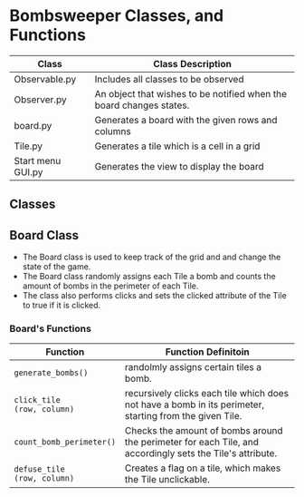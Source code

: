 # Bombsweeper Classes, and Functions 

| Class | Class Description |
|-----------------------|------------------------------------------------------------------------------------------------------------------------------------------------------------------------------------------------------------------------------------------------------------|
| Observable.py |  Includes all classes to be observed 
| Observer.py | An object that wishes to be notified when the board changes states. 
| board.py | Generates a board with the given rows and columns 
| Tile.py | Generates a tile which is a cell in a grid
| Start menu GUI.py | Generates the view to display the board

## Classes 

## Board Class

- The Board class is used to keep track of the grid and and change the state of the game. 
- The Board class randomly assigns each Tile a bomb and counts the amount of bombs in the perimeter of each Tile.
- The class also performs clicks and sets the clicked attribute of the Tile to true if it is clicked.

### Board's Functions 

| Function | Function Definitoin |
|----------------------------------------------------|-------------------------------------------------------------------------------------------------------------------------------------------------------------------------------------------------------------------------------------------------------|
| `generate_bombs()` | randolmly assigns certain tiles a bomb. |
| `click_tile`<br>`(row, column)` | recursively clicks each tile which does not have a bomb in its perimeter, starting from the given Tile. |
| `count_bomb_perimeter()` | Checks the amount of bombs around the perimeter for each Tile, and accordingly sets the Tile's attribute. 
| `defuse_tile`<br>`(row, column)` | Creates a flag on a tile, which makes the Tile unclickable. |
